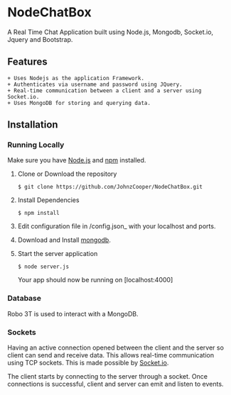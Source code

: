 # NodeChatBox

A Real Time Chat Application built using Node.js, Mongodb, Socket.io, Jquery and Bootstrap.

## Features<a name="features"></a>

	+ Uses Nodejs as the application Framework.
    + Authenticates via username and password using JQuery.
    + Real-time communication between a client and a server using Socket.io.
    + Uses MongoDB for storing and querying data.

## Installation<a name="installation"></a>
### Running Locally
Make sure you have [Node.js](https://nodejs.org/) and [npm](https://www.npmjs.com/) installed.


1. Clone or Download the repository

	```
	$ git clone https://github.com/JohnzCooper/NodeChatBox.git
	```
2. Install Dependencies

	```
	$ npm install
	```
3. Edit configuration file in /config.json_ with your localhost and ports.

4. Download and Install [mongodb](https://www.mongodb.com/mongodb-3.6).

5. Start the server application

	```
	$ node server.js
	```
	Your app should now be running on [localhost:4000]

### Database<a name="database"></a>
Robo 3T is used to interact with a MongoDB. 

### Sockets<a name="sockets"></a>
Having an active connection opened between the client and the server so client can send and receive data. This allows real-time communication using TCP sockets. This is made possible by [Socket.io](https://github.com/socketio/socket.io).

The client starts by connecting to the server through a socket. Once connections is successful, client and server can emit and listen to events.
	
